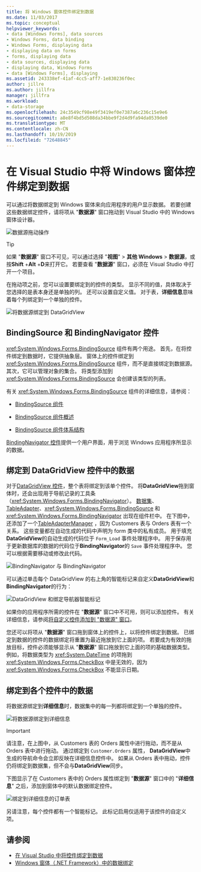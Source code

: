```yaml
---
title: 将 Windows 窗体控件绑定到数据
ms.date: 11/03/2017
ms.topic: conceptual
helpviewer_keywords:
- data [Windows Forms], data sources
- Windows Forms, data binding
- Windows Forms, displaying data
- displaying data on forms
- forms, displaying data
- data sources, displaying data
- displaying data, Windows Forms
- data [Windows Forms], displaying
ms.assetid: 243338ef-41af-4cc5-aff7-1e830236f0ec
author: jillre
ms.author: jillfra
manager: jillfra
ms.workload:
- data-storage
ms.openlocfilehash: 24c3549cf98e49f3419ef0e7387a6c236c15e9e6
ms.sourcegitcommit: a8e8f4bd5d508da34bbe9f2d4d9fa94da0539de0
ms.translationtype: MT
ms.contentlocale: zh-CN
ms.lasthandoff: 10/19/2019
ms.locfileid: "72648845"
---
```

# <a name="bind-windows-forms-controls-to-data-in-visual-studio"></a>在 Visual Studio 中将 Windows 窗体控件绑定到数据

可以通过将数据绑定到 Windows 窗体来向应用程序的用户显示数据。 若要创建这些数据绑定控件，请将项从 "**数据源**" 窗口拖动到 Visual Studio 中的 Windows 窗体设计器。

![数据源拖动操作](../data-tools/media/raddata-data-source-drag-operation.png)

> [!TIP]
> 如果 "**数据源**" 窗口不可见，可以通过选择 "**视图**"  > **其他 Windows**  > **数据源**，或按**Shift** +**Alt** +**D**来打开它。 若要查看 "**数据源**" 窗口，必须在 Visual Studio 中打开一个项目。

在拖动项之前，您可以设置要绑定到的控件的类型。 显示不同的值，具体取决于您选择的是表本身还是单独的列。  还可以设置自定义值。 对于表，**详细信息**意味着每个列绑定到一个单独的控件。

![将数据源绑定到 DataGridView](../data-tools/media/raddata-bind-data-source-to-datagridview.png)

## <a name="bindingsource-and-bindingnavigator-controls"></a>BindingSource 和 BindingNavigator 控件

<xref:System.Windows.Forms.BindingSource> 组件有两个用途。 首先，在将控件绑定到数据时，它提供抽象层。 窗体上的控件绑定到 <xref:System.Windows.Forms.BindingSource> 组件，而不是直接绑定到数据源。 其次，它可以管理对象的集合。 将类型添加到 <xref:System.Windows.Forms.BindingSource> 会创建该类型的列表。

有关 <xref:System.Windows.Forms.BindingSource> 组件的详细信息，请参阅：

- [BindingSource 组件](/dotnet/framework/winforms/controls/bindingsource-component)

- [BindingSource 组件概述](/dotnet/framework/winforms/controls/bindingsource-component-overview)

- [BindingSource 组件体系结构](/dotnet/framework/winforms/controls/bindingsource-component-architecture)

[BindingNavigator 控件](/dotnet/framework/winforms/controls/bindingnavigator-control-windows-forms)提供一个用户界面，用于浏览 Windows 应用程序所显示的数据。

## <a name="bind-to-data-in-a-datagridview-control"></a>绑定到 DataGridView 控件中的数据

对于[DataGridView 控件](/dotnet/framework/winforms/controls/datagridview-control-overview-windows-forms)，整个表将绑定到该单个控件。 将**DataGridView**拖到窗体时，还会出现用于导航记录的工具条（<xref:System.Windows.Forms.BindingNavigator>）。 [数据集](../data-tools/dataset-tools-in-visual-studio.md)、 [TableAdapter](../data-tools/create-and-configure-tableadapters.md)、<xref:System.Windows.Forms.BindingSource> 和 <xref:System.Windows.Forms.BindingNavigator> 出现在组件栏中。 在下图中，还添加了一个[TableAdapterManager](https://msdn.microsoft.com/library/bb384426.aspx) ，因为 Customers 表与 Orders 表有一个关系。 这些变量都在自动生成的代码中声明为 form 类中的私有成员。 用于填充**DataGridView**的自动生成的代码位于 `Form_Load` 事件处理程序中。 用于保存用于更新数据库的数据的代码位于**BindingNavigator**的 `Save` 事件处理程序中。 您可以根据需要移动或修改此代码。

![BindingNavigator 与 BindingNavigator](../data-tools/media/raddata-gridview-with-bindingnavigator.png)

可以通过单击每个 DataGridView 的右上角的智能标记来自定义**DataGridView**和**BindingNavigator**的行为：

![DataGridView 和绑定导航器智能标记](../data-tools/media/raddata-datagridview-and-binding-navigator-smart-tags.png)

如果你的应用程序所需的控件在 "**数据源**" 窗口中不可用，则可以添加控件。 有关详细信息，请参阅[将自定义控件添加到 "数据源" 窗口](../data-tools/add-custom-controls-to-the-data-sources-window.md)。

您还可以将项从 "**数据源**" 窗口拖到窗体上的控件上，以将控件绑定到数据。 已绑定到数据的控件的数据绑定将重置为最近拖放到它上面的项。 若要成为有效的拖放目标，控件必须能够显示从 "**数据源**" 窗口拖放到它上面的项的基础数据类型。 例如，将数据类型为 <xref:System.DateTime> 的项拖到 <xref:System.Windows.Forms.CheckBox> 中是无效的，因为 <xref:System.Windows.Forms.CheckBox> 不能显示日期。

## <a name="bind-to-data-in-individual-controls"></a>绑定到各个控件中的数据

将数据源绑定到**详细信息**时，数据集中的每一列都将绑定到一个单独的控件。

![将数据源绑定到详细信息](../data-tools/media/raddata-bind-data-source-to-details.png)

> [!IMPORTANT]
> 请注意，在上图中，从 Customers 表的 Orders 属性中进行拖动，而不是从 Orders 表中进行拖动。 通过绑定到 `Customer.Orders` 属性， **DataGridView**中生成的导航命令会立即反映在详细信息控件中。 如果从 Orders 表中拖动，控件仍将绑定到数据集，但不会与**DataGridView**同步。

下图显示了在 Customers 表中的 Orders 属性绑定到 "**数据源**" 窗口中的 "**详细信息**" 之后，添加到窗体中的默认数据绑定控件。

![绑定到详细信息的订单表](../data-tools/media/raddata-orders-table-bound-to-details.png)

另请注意，每个控件都有一个智能标记。 此标记启用仅适用于该控件的自定义项。

## <a name="see-also"></a>请参阅

- [在 Visual Studio 中将控件绑定到数据](../data-tools/bind-controls-to-data-in-visual-studio.md)
- [Windows 窗体（.NET Framework）中的数据绑定](/dotnet/framework/winforms/windows-forms-data-binding)